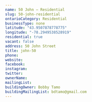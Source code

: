 ```yaml
---
name: 50 John – Residential 
slug: 50-john-residential
ontarioCategory: Residential
businessType: none
latitude: "43.9507878778775"
longitude: "-78.2949538528919"
residential: true
vacant: false
address: 50 John Street
title: john-50
phone: 
website: 
facebook: 
instagram: 
twitter: 
ownerName:  
mailingList: 
buildingOwner: Bobby Tamo
buildingMailingList: bdtamo@gmail.com
---
```


